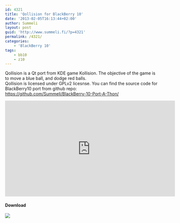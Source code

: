 ```yaml
---
id: 4321
title: 'Qollision for BlackBerry 10'
date: '2013-02-05T16:13:44+02:00'
author: Summeli
layout: post
guid: 'http://www.summeli.fi/?p=4321'
permalink: /4321/
categories:
    - 'BlackBerry 10'
tags:
    - bb10
    - z10
---
```


Qollision is a Qt port from KDE game Kollision. The objective of the game is to move a blue ball, and dodge red balls.  
Qollision is licensed under GPLv2 licesnse. You can find the source code for BlackBerry10 port from github repo: <https://github.com/Summeli/BlackBerry-10-Port-A-Thon/>  
<iframe allowfullscreen="" frameborder="0" height="315" loading="lazy" src="https://www.youtube.com/embed/zqKQMJpUIUA" width="560"></iframe>

#### Download

[![](http://www.summeli.com/wp-content/uploads/2013/02/BB-World_Get-It_BLK-Box-300x103.png)](http://appworld.blackberry.com/webstore/content/20078243)